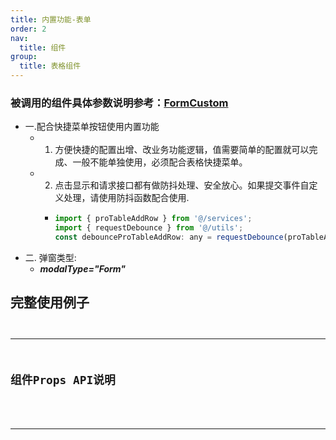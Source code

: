 ```yaml
---
title: 内置功能-表单
order: 2
nav:
  title: 组件
group:
  title: 表格组件
---
```



### 被调用的组件具体参数说明参考：[FormCustom](/~docs/components/form-custom)

 - 一.配合快捷菜单按钮使用内置功能
   - 1. 方便快捷的配置出增、改业务功能逻辑，值需要简单的配置就可以完成、一般不能单独使用，必须配合表格快捷菜单。
   - 2. 点击显示和请求接口都有做防抖处理、安全放心。如果提交事件自定义处理，请使用防抖函数配合使用.
     -  ```js
        import { proTableAddRow } from '@/services';
        import { requestDebounce } from '@/utils';
        const debounceProTableAddRow: any = requestDebounce(proTableAddRow, 500);
         ```
 - 二. 弹窗类型:
   - ***modalType="Form"***

## 完整使用例子
<code src="@/components/TableCustom/FormModal/Example/demo1.tsx" 
      title="完整使用例子"
      desc="配置初始化请求例子、自定义表单配置、自定义弹窗标题等" 
    />

---

## 组件Props API说明

<API src="../Example/TableCustomTypes/index.tsx" exports='["ModalPropsType","ModalPropsConfigType","SubmitOnDoneType"]'></API>

---